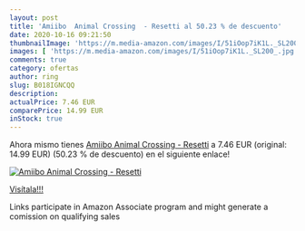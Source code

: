 ```yaml
---
layout: post
title: 'Amiibo  Animal Crossing  - Resetti al 50.23 % de descuento'
date: 2020-10-16 09:21:50
thumbnailImage: 'https://m.media-amazon.com/images/I/51iOop7iK1L._SL200_.jpg'
images: [ 'https://m.media-amazon.com/images/I/51iOop7iK1L._SL200_.jpg' ]
comments: true
category: ofertas
author: ring
slug: B018IGNCQQ
description:
actualPrice: 7.46 EUR
comparePrice: 14.99 EUR
inStock: true
---
```


Ahora mismo tienes [Amiibo  Animal Crossing  - Resetti](https://www.amazon.fr/dp/B018IGNCQQ/?tag=tolees0d-21) a 7.46 EUR (original: 14.99 EUR) (50.23 %  de descuento) en el siguiente enlace!

[![Amiibo  Animal Crossing  - Resetti](https://m.media-amazon.com/images/I/51iOop7iK1L._SL200_.jpg)](https://www.amazon.fr/dp/B018IGNCQQ/?tag=tolees0d-21)

[Visítala!!!](https://www.amazon.fr/dp/B018IGNCQQ/?tag=tolees0d-21)

Links participate in Amazon Associate program and might generate a comission on qualifying sales
